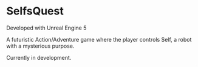 # SelfsQuest

Developed with Unreal Engine 5

A futuristic Action/Adventure game where the player controls Self, a robot with a mysterious purpose.

Currently in development.